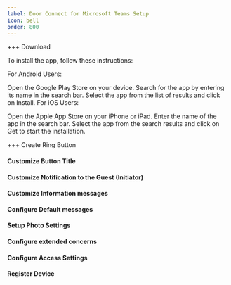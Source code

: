```yaml
---
label: Door Connect for Microsoft Teams Setup
icon: bell
order: 800
---
```


+++ Download

To install the app, follow these instructions:

For Android Users:

Open the Google Play Store on your device.
Search for the app by entering its name in the search bar.
Select the app from the list of results and click on Install.
For iOS Users:

Open the Apple App Store on your iPhone or iPad.
Enter the name of the app in the search bar.
Select the app from the search results and click on Get to start the installation.

+++ Create Ring Button



#### Customize Button Title


#### Customize Notification to the Guest (Initiator)



#### Customize Information messages



#### Configure Default messages



#### Setup Photo Settings



#### Configure extended concerns



#### Configure Access Settings




#### Register Device
